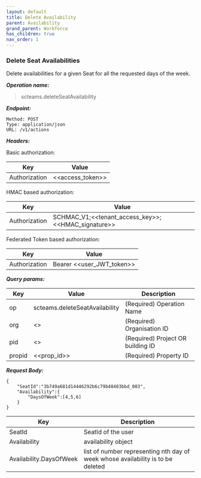 ```yaml
---
layout: default
title: Delete Availability
parent: Availability
grand_parent: Workforce
has_children: true
nav_order: 1
---
```


### Delete Seat Availabilities

Delete availabilities for a given Seat for all the requested days of the week.

***Operation name:***

> scteams.deleteSeatAvailability

***Endpoint:***

```
Method: POST
Type: application/json
URL: /v1/actions
```

***Headers:***

Basic authorization:

|Key|Value|
|---|---|
|Authorization|<<access_token>>|


HMAC based authorization:

|Key|Value|
|---|---|
|Authorization|SCHMAC_V1;<<tenant_access_key>>;<<HMAC_signature>>|

Federated Token based authorization:

|Key|Value|
|---|---|
|Authorization|Bearer <<user_JWT_token>>|

***Query params:***

| Key | Value | Description |
| --- | ------|-------------|
| op | scteams.deleteSeatAvailability | (Required) Operation Name |
| org | <<org>> | (Required) Organisation ID |
| pid | <<pid>> | (Required) Project OR building ID |
| propid | <<prop_id>> | (Required) Property ID |

***Request Body:***

```
{
    "SeatId":"3b749a681d14446292b6c79b48403bbd_003",
    "Availability":{
        "DaysOfWeek":[4,5,6]
    }
}
```

| Key | Description |
| --- |-----|
|SeatId|SeatId of the user|
|Availability|availability object|
|Availability.DaysOfWeek|list of number representing nth day of week whose availability is to be deleted|